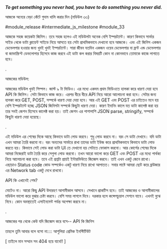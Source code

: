 ***To get something you never had, you have to do something you never did.***

আজকে অন্যের বেড়া কেঁটে গুদাম খালি করার দিন (মডিউল ৩৩)

#module_release #intermediate_js_milestone #module_33

আজকে সহজ কয়েকটা জিনিস। তবে সহজ হলেও এই মডিউলটা অনেক বেশি ইম্পরট্যান্ট। কারণ কিভাবে সার্ভার সাইড থেকে ডাটা ক্লায়েন্ট সাইডে নিয়ে আসতে হয় সেটা প্রাথমিকভাবে দেখানো হবে আজকে। এবং এই জিনিস একজন ডেভেলপার হওয়ার জন্য খুবই খুবই ইম্পরট্যান্ট। সারা জীবন যতদিন একজন ওয়েব ডেভেলপার বা ফ্রন্ট এন্ড ডেভেলপার বা জাভাস্ক্রিপ্ট ডেভলোপার হিসেবে কাজ করবে এই ডাটা কল করার বিষয়টি কোন না কোনভাবে তোমাকে কাজে লাগাতে হবে।

.

আজকের মডিউল:

আজকের মডিউল খুবই সিম্পল। জাস্ট ৯ টা ভিডিও। এর মধ্যে একদম প্রথম ভিডিওতে হালকা করে ধারণা দেয়া হবে API কি জিনিস। সেটা কিভাবে কাজ করে। এরপর ধীরে ধীরে API নিয়ে আরো আলোচনা করা হবে। সেটার জন্য হালকা করে GET, POST, সম্পর্কে ধারণা দেয়া দেয়া হবে। আর এই GET এবং POST এর চাইতেও মনে হয় বেশি ইম্পরট্যান্ট হচ্ছে JSON জিনিসটা সম্পর্কে কিছুটা ধারণা দেয়া। কারণ ইদানিং কালে যত ডাটা কালেক্ট করা হয় তার সবই জেশন হিসেবে কালেক্ট করা হয়। তাই জেশন এর পাশাপাশি JSON parse, stringify, সম্পর্কে কিছুটা ধারণা দেয়া হয়েছে।

.

এই মডিউল এর শেষের দিকে আছে কিভাবে ডাটা লোড করবে। শুধু লোড করবে না। বরং সে ডাটা দেখাবে। যদি ডাটা এখন আমরা তৈরি করবো না। বরং অন্যদের সার্ভারে রাখা তাদের ডাটা ইউজ করে প্রাথমিকভাবে কিভাবে ডাটা লোড করতে হয়। কিভাবে সেই লোড করা ডাটা UI তে দেখানো হয় সেটাতে ফোকাস করবো। আর কোর্সের শেষের দিকে আমরা নিজেরাই ডাটা তৈরি করে সেগুলা লোড করবো। তখন আরো ভালো করে GET এবং POST এর মধ্যে পার্থক্য নিয়ে আলোচনা করা হবে। তবে এই প্রশ্নটা প্রায়ই ইন্টারভিউতে জিজ্ঞেস করবে। তাই এখন একটু জেনে রাখো। এছাড়াও Status code কোড সম্পর্কেও একটু ধারণা নিয়ে রাখো আপাতত। সবার লাষ্টে আমরা ছোট করে ব্রাউজার এর Network tab একটু দেখে রাখবো।

API কি এখানেই শেষ?

মোটেও না। আরো কিছু API উদারহণ আগামীকাল আসবে। সেখানে প্রাকটিস হবে। তাই আজকের ও আগামীকালের মডিউল ভালো করে বুঝার চেষ্টা করবে। বেশি সময় লাগলে দিবে। দরকার হলে কন্সেপচুয়াল সেশনে যাবে। এখনই বুঝে নিবে। কোন অবস্থাতেই এসাইনমেন্ট পর্যন্ত অপেক্ষা করবে না।

.

আজকের পর থেকে কেউ যদি জিজ্ঞেস করে বসে-- API কি জিনিস

তাহলে তুমি আবার বলে বসো না:::: আশুলিয়া প্রেমিক ইনস্টিটিউট

[ তাইলে মান সম্মান সব 404 হয়ে যাবে!! ]